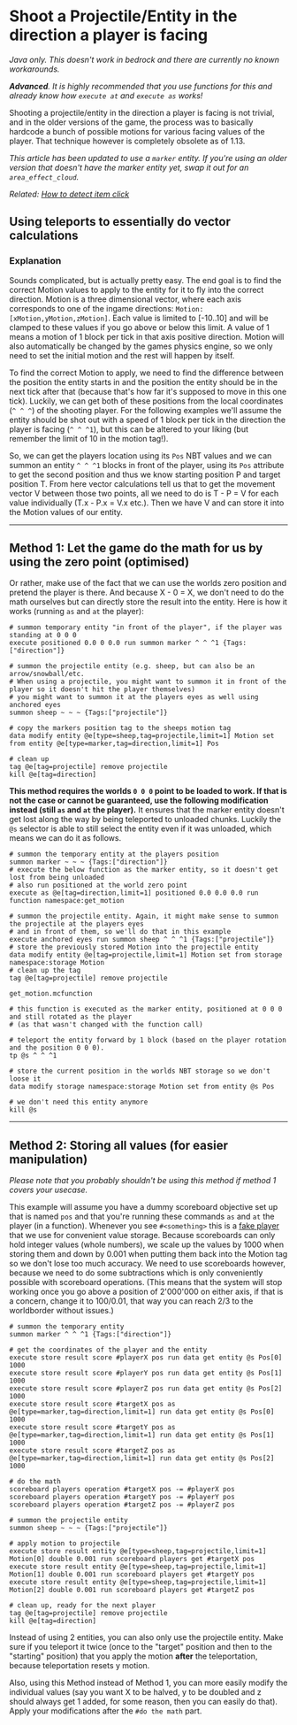 # Shoot a Projectile/Entity in the direction a player is facing

*Java only. This doesn't work in bedrock and there are currently no known workarounds.*

***Advanced**. It is highly recommended that you use functions for this and already know how `execute at` and `execute as` works!*

Shooting a projectile/entity in the direction a player is facing is not trivial, and in the older versions of the game, the process was to basically hardcode a bunch of possible motions for various facing values of the player. That technique however is completely obsolete as of 1.13.  

*This article has been updated to use a `marker` entity. If you're using an older version that doesn't have the marker entity yet, swap it out for an `area_effect_cloud`.*

*Related: [How to detect item click](/questions/itemclick)*

## Using teleports to essentially do vector calculations

### Explanation

Sounds complicated, but is actually pretty easy. The end goal is to find the correct Motion values to apply to the entity for it to fly into the correct direction. Motion is a three dimensional vector, where each axis corresponds to one of the ingame directions: `Motion:[xMotion,yMotion,zMotion]`. Each value is limited to [-10..10] and will be clamped to these values if you go above or below this limit. A value of 1 means a motion of 1 block per tick in that axis positive direction. Motion will also automatically be changed by the games physics engine, so we only need to set the initial motion and the rest will happen by itself.

To find the correct Motion to apply, we need to find the difference between the position the entity starts in and the position the entity should be in the next tick after that (because that's how far it's supposed to move in this one tick). Luckily,  we can get both of these positions from the local coordinates (`^ ^ ^`) of the shooting player. For the following examples we'll assume the entity should be shot out with a speed of 1 block per tick in the direction the player is facing (`^ ^ ^1`), but this can be altered to your liking (but remember the limit of 10 in the motion tag!).  

So, we can get the players location using its `Pos` NBT values and we can summon an entity `^ ^ ^1` blocks in front of the player, using its `Pos` attribute to get the second position and thus we know starting position P and target position T. From here vector calculations tell us that to get the movement vector V between those two  points, all we need to do is T - P = V for each value individually (T.x - P.x = V.x etc.). Then we have V and can store it into the Motion values of our entity.

-----

## Method 1: Let the game do the math for us by using the zero point (optimised)

Or rather, make use of the fact that we can use the worlds zero position and pretend the player is there. And because X - 0 = X, we don't need to do the math ourselves but can directly store the result into the entity. Here is how it works (running `as` and `at` the player):

    # summon temporary entity "in front of the player", if the player was standing at 0 0 0
    execute positioned 0.0 0 0.0 run summon marker ^ ^ ^1 {Tags:["direction"]}

    # summon the projectile entity (e.g. sheep, but can also be an arrow/snowball/etc. 
    # When using a projectile, you might want to summon it in front of the player so it doesn't hit the player themselves)
    # you might want to summon it at the players eyes as well using anchored eyes
    summon sheep ~ ~ ~ {Tags:["projectile"]}

    # copy the markers position tag to the sheeps motion tag
    data modify entity @e[type=sheep,tag=projectile,limit=1] Motion set from entity @e[type=marker,tag=direction,limit=1] Pos

    # clean up
    tag @e[tag=projectile] remove projectile
    kill @e[tag=direction]

**This method requires the worlds `0 0 0` point to be loaded to work. If that is not the case or cannot be guaranteed, use the following modification instead (still `as` and `at` the player).** It ensures that the marker entity doesn't get lost along the way by being teleported to unloaded chunks. Luckily the `@s` selector is able to still select the entity even if it was unloaded, which means we can do it as follows.

    # summon the temporary entity at the players position
    summon marker ~ ~ ~ {Tags:["direction"]}
    # execute the below function as the marker entity, so it doesn't get lost from being unloaded
    # also run positioned at the world zero point
    execute as @e[tag=direction,limit=1] positioned 0.0 0.0 0.0 run function namespace:get_motion
    
    # summon the projectile entity. Again, it might make sense to summon the projectile at the players eyes
    # and in front of them, so we'll do that in this example
    execute anchored eyes run summon sheep ^ ^ ^1 {Tags:["projectile"]}
    # store the previously stored Motion into the projectile entity
    data modify entity @e[tag=projectile,limit=1] Motion set from storage namespace:storage Motion
    # clean up the tag
    tag @e[tag=projectile] remove projectile

`get_motion.mcfunction`

    # this function is executed as the marker entity, positioned at 0 0 0 and still rotated as the player
    # (as that wasn't changed with the function call)
    
    # teleport the entity forward by 1 block (based on the player rotation and the position 0 0 0).
    tp @s ^ ^ ^1
    
    # store the current position in the worlds NBT storage so we don't loose it
    data modify storage namespace:storage Motion set from entity @s Pos
    
    # we don't need this entity anymore
    kill @s

-----

## Method 2: Storing all values (for easier manipulation)

*Please note that you probably shouldn't be using this method if method 1 covers your usecase.*

This example will assume you have a dummy scoreboard objective set up that is named `pos` and that you're running these commands `as` and `at` the player (in a function). Whenever you see `#<something>` this is a [fake player](/questions/fakeplayer) that we use for convenient value storage. Because scoreboards can only hold integer values (whole numbers), we scale up the values by 1000 when storing them and down by 0.001 when putting them back into the Motion tag so we don't lose too much accuracy. We need to use scoreboards however, because we need to do some subtractions which is only conveniently possible with scoreboard operations. (This means that the system will stop working once you go above a position of 2'000'000 on either axis, if that is a concern, change it to 100/0.01, that way you can reach 2/3 to the worldborder without issues.)

    # summon the temporary entity
    summon marker ^ ^ ^1 {Tags:["direction"]}
    
    # get the coordinates of the player and the entity
    execute store result score #playerX pos run data get entity @s Pos[0] 1000
    execute store result score #playerY pos run data get entity @s Pos[1] 1000
    execute store result score #playerZ pos run data get entity @s Pos[2] 1000
    execute store result score #targetX pos as @e[type=marker,tag=direction,limit=1] run data get entity @s Pos[0] 1000
    execute store result score #targetY pos as @e[type=marker,tag=direction,limit=1] run data get entity @s Pos[1] 1000
    execute store result score #targetZ pos as @e[type=marker,tag=direction,limit=1] run data get entity @s Pos[2] 1000
    
    # do the math
    scoreboard players operation #targetX pos -= #playerX pos
    scoreboard players operation #targetY pos -= #playerY pos
    scoreboard players operation #targetZ pos -= #playerZ pos

    # summon the projectile entity
    summon sheep ~ ~ ~ {Tags:["projectile"]}

    # apply motion to projectile
    execute store result entity @e[type=sheep,tag=projectile,limit=1] Motion[0] double 0.001 run scoreboard players get #targetX pos
    execute store result entity @e[type=sheep,tag=projectile,limit=1] Motion[1] double 0.001 run scoreboard players get #targetY pos
    execute store result entity @e[type=sheep,tag=projectile,limit=1] Motion[2] double 0.001 run scoreboard players get #targetZ pos

    # clean up, ready for the next player
    tag @e[tag=projectile] remove projectile
    kill @e[tag=direction]

Instead of using 2 entities, you can also only use the projectile entity. Make sure if you teleport it twice (once to the "target" position and then to the "starting" position) that you apply the motion **after** the teleportation, because teleportation resets y motion.

Also, using this Method instead of Method 1, you can more easily modify the individual values (say you want X to be halved, y to be doubled and z should always get 1 added, for some reason, then you can easily do that). Apply your modifications after the `#do the math` part.